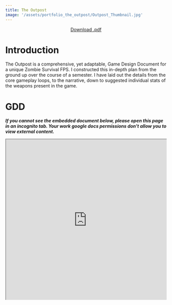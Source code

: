 ```yaml
---
title: The Outpost
image: '/assets/portfolio_the_outpost/Outpost_Thumbnail.jpg'
---
```


<div style="text-align:center">
    <a href="https://docs.google.com/document/export?format=pdf&id=1jlCfEvwqWrD_owU41McWIrd7-_bgEedXCWZNyCOod7I" target="_blank" class="button button--primary">Download .pdf</a>
</div>

# Introduction

The Outpost is a comprehensive, yet adaptable, Game Design Document for a unique Zombie Survival FPS. I constructed this in-depth plan from the ground up over the course of a semester. I have laid out the details from the core gameplay loops, to the narrative, down to suggested individual stats of the weapons present in the game.

# GDD

***If you cannot see the embedded document below, please open this page in an incognito tab. Your work google docs permissions don't allow you to view external content.***

<style>.embed-container { position: relative; padding-bottom: 100%; height: 0; overflow: hidden; max-width: 100%; } .embed-container iframe, .embed-container object, .embed-container embed { position: absolute; top: 0; left: 0; width: 100%; height: 100%; }</style><div class='embed-container'><iframe src='https://drive.google.com/file/d/1huuJD9vq6vcOKpLyOWUgjcN0Eu-5ikDN/preview' allow='autoplay'></iframe></div>